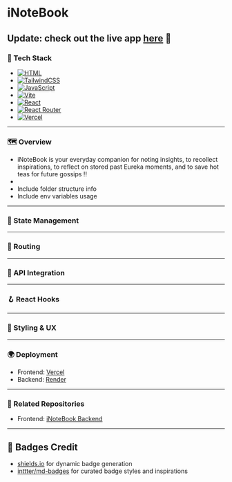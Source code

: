 # iNoteBook
Update: check out the live app [here](https://i-note-book-two.vercel.app) 🚀
---

### 🧰 Tech Stack
- [![HTML](https://img.shields.io/badge/HTML-%23E34F26.svg?logo=html5&logoColor=white)](#)
- [![TailwindCSS](https://img.shields.io/badge/Tailwind%20CSS-%2338B2AC.svg?logo=tailwind-css&logoColor=white)](#)
- [![JavaScript](https://img.shields.io/badge/JavaScript-F7DF1E?logo=javascript&logoColor=000)](#)
- [![Vite](https://img.shields.io/badge/Vite-646CFF?logo=vite&logoColor=fff)](#)
- [![React](https://img.shields.io/badge/React-%2320232a.svg?logo=react&logoColor=%2361DAFB)](#)
- [![React Router](https://img.shields.io/badge/React_Router-CA4245?logo=react-router&logoColor=white)](#)
- [![Vercel](https://img.shields.io/badge/Vercel-%23000000.svg?logo=vercel&logoColor=white)](#)
---

### 🗺️ Overview
- iNoteBook is your everyday companion for noting insights, to recollect inspirations, to reflect on stored past Eureka moments, and to save hot teas for future gossips !!
- 
- Include folder structure info
- Include env variables usage

---

### 🧠 State Management

---

### 🔁 Routing

---

### 📡 API Integration

---

### 🪝 React Hooks

---

### 💅 Styling & UX

---

### 🌍 Deployment
- Frontend: [Vercel](https://i-note-book-two.vercel.app)
- Backend: [Render](https://inotebook-server-8i8l.onrender.com)
---

### 📎 Related Repositories
- Frontend: [iNoteBook Backend](https://github.com/Priyanshu1-62/iNoteBook-Server.git)
---

## 📛 Badges Credit
- [shields.io](https://shields.io) for dynamic badge generation  
- [inttter/md-badges](https://github.com/inttter/md-badges) for curated badge styles and inspirations

